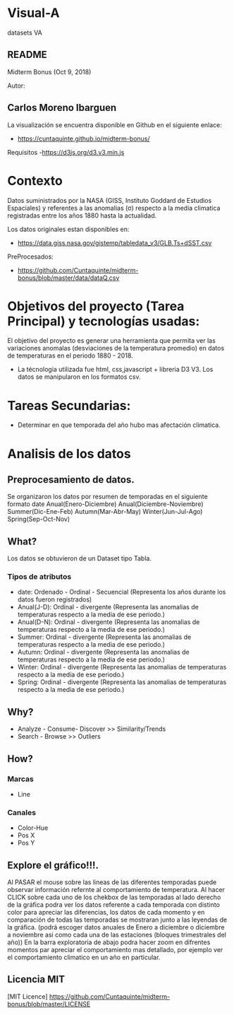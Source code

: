 # Visual-A
datasets VA
## README

Midterm Bonus (Oct 9, 2018)

Autor: 
## Carlos Moreno Ibarguen  

La visualización se encuentra disponible en Github en el siguiente enlace:

- https://cuntaquinte.github.io/midterm-bonus/

Requisitos
-https://d3js.org/d3.v3.min.js


# Contexto
Datos suministrados por la NASA (GISS, Instituto Goddard de Estudios Espaciales) y  referentes a las anomalias (σ) respecto a la media climatica registradas entre los años 1880 hasta la actualidad.

Los datos originales estan disponibles en:

- https://data.giss.nasa.gov/gistemp/tabledata_v3/GLB.Ts+dSST.csv

PreProcesados:  
- https://github.com/Cuntaquinte/midterm-bonus/blob/master/data/dataQ.csv


# Objetivos del proyecto (Tarea Principal) y tecnologías usadas:
El objetivo del proyecto es generar una herramienta que permita ver las variaciones anomalas (desviaciones de la temperatura promedio) en datos de temperaturas en el periodo 1880 - 2018.

- La técnologia utilizada fue html, css,javascript + libreria D3 V3. Los datos se manipularon en los formatos csv.


# Tareas Secundarias:
- Determinar en que temporada del año hubo mas afectación climatica.


# Analisis de los datos
## Preprocesamiento de datos. 
Se organizaron los datos por resumen de temporadas en el siguiente formato
date	Anual(Enero-Diciembre)	Anual(Diciembre-Noviembre)	Summer(Dic-Ene-Feb)	Autumn(Mar-Abr-May)	Winter(Jun-Jul-Ago)	Spring(Sep-Oct-Nov)

## What?
Los datos se obtuvieron de un Dataset tipo Tabla.
### Tipos de atributos
- date:		Ordenado - Ordinal - Secuencial  (Representa los años durante los datos fueron registrados)
- Anual(J-D):	Ordinal - divergente (Representa las anomalias de temperaturas respecto a la media de ese periodo.)
- Anual(D-N):	Ordinal - divergente (Representa las anomalias de temperaturas respecto a la media de ese periodo.)
- Summer:		Ordinal - divergente (Representa las anomalias de temperaturas respecto a la media de ese periodo.)
- Autumn:		Ordinal - divergente (Representa las anomalias de temperaturas respecto a la media de ese periodo.)
- Winter:		Ordinal - divergente (Representa las anomalias de temperaturas respecto a la media de ese periodo.)
- Spring:		Ordinal - divergente (Representa las anomalias de temperaturas respecto a la media de ese periodo.)


## Why?
- Analyze - Consume- Discover >> Similarity/Trends
- Search - Browse >> Outliers

## How?
### Marcas 
- Line

### Canales
-   Color-Hue
-   Pos X
-   Pos Y

## Explore  el gráfico!!!.
Al PASAR el mouse sobre las lineas de las diferentes temporadas puede observar información refernte al comportamiento de temperatura.
Al hacer CLICK sobre cada uno de los chekbox de las temporadas al lado derecho de la gráfica podra ver los datos referente a cada temporada con distinto color para apreciar las diferencias, los datos de cada momento y en comparación de todas las temporadas se mostraran junto a las leyendas de la gráfica. (podrá escoger datos anuales de Enero a diciembre o diciembre a noviembre asi como cada una de las estaciones (bloques trimestrales del año))
En la barra exploratoria de abajo podra hacer zoom en difrentes momentos par apreciar el comportamiento mas detallado, por ejemplo ver el comportamiento climatico en un año en particular.

## Licencia MIT
[MIT Licence] https://github.com/Cuntaquinte/midterm-bonus/blob/master/LICENSE

